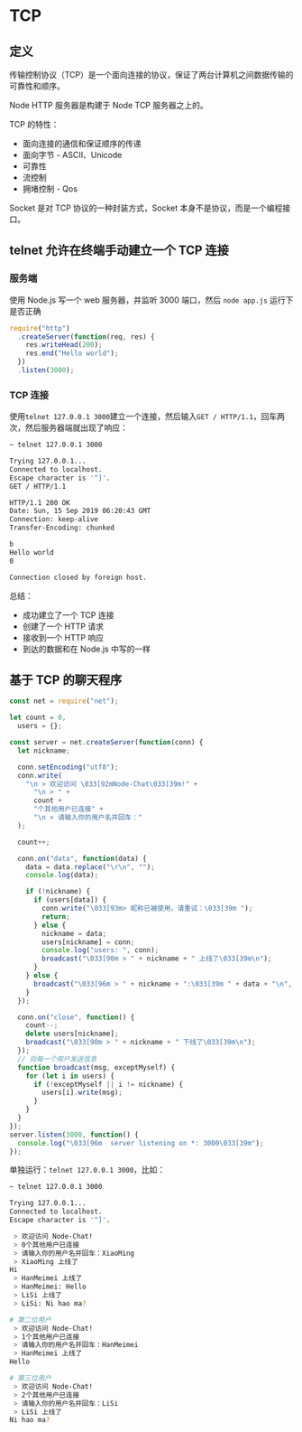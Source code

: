 # TCP

## 定义

传输控制协议（TCP）是一个面向连接的协议，保证了两台计算机之间数据传输的可靠性和顺序。

Node HTTP 服务器是构建于 Node TCP 服务器之上的。

TCP 的特性：

- 面向连接的通信和保证顺序的传递
- 面向字节 - ASCII、Unicode
- 可靠性
- 流控制
- 拥堵控制 - Qos

Socket 是对 TCP 协议的一种封装方式，Socket 本身不是协议，而是一个编程接口。

## telnet 允许在终端手动建立一个 TCP 连接

### 服务端

使用 Node.js 写一个 web 服务器，并监听 3000 端口，然后 `node app.js` 运行下是否正确

```js
require("http")
  .createServer(function(req, res) {
    res.writeHead(200);
    res.end("Hello world");
  })
  .listen(3000);
```

### TCP 连接

使用`telnet 127.0.0.1 3000`建立一个连接，然后输入`GET / HTTP/1.1`，回车两次，然后服务器端就出现了响应：

```bash
~ telnet 127.0.0.1 3000

Trying 127.0.0.1...
Connected to localhost.
Escape character is '^]'.
GET / HTTP/1.1

HTTP/1.1 200 OK
Date: Sun, 15 Sep 2019 06:20:43 GMT
Connection: keep-alive
Transfer-Encoding: chunked

b
Hello world
0

Connection closed by foreign host.
```

总结：

- 成功建立了一个 TCP 连接
- 创建了一个 HTTP 请求
- 接收到一个 HTTP 响应
- 到达的数据和在 Node.js 中写的一样

## 基于 TCP 的聊天程序

```js
const net = require("net");

let count = 0,
  users = {};

const server = net.createServer(function(conn) {
  let nickname;

  conn.setEncoding("utf8");
  conn.write(
    "\n > 欢迎访问 \033[92mNode-Chat\033[39m!" +
      "\n > " +
      count +
      "个其他用户已连接" +
      "\n > 请输入你的用户名并回车："
  );

  count++;

  conn.on("data", function(data) {
    data = data.replace("\r\n", "");
    console.log(data);

    if (!nickname) {
      if (users[data]) {
        conn.write("\033[93m> 昵称已被使用，请重试：\033[39m ");
        return;
      } else {
        nickname = data;
        users[nickname] = conn;
        console.log("users: ", conn);
        broadcast("\033[90m > " + nickname + " 上线了\033[39m\n");
      }
    } else {
      broadcast("\033[96m > " + nickname + ":\033[39m " + data + "\n", true);
    }
  });

  conn.on("close", function() {
    count--;
    delete users[nickname];
    broadcast("\033[90m > " + nickname + " 下线了\033[39m\n");
  });
  // 向每一个用户发送信息
  function broadcast(msg, exceptMyself) {
    for (let i in users) {
      if (!exceptMyself || i != nickname) {
        users[i].write(msg);
      }
    }
  }
});
server.listen(3000, function() {
  console.log("\033[96m  server listening on *: 3000\033[39m");
});
```

单独运行：`telnet 127.0.0.1 3000`，比如：

```bash
~ telnet 127.0.0.1 3000

Trying 127.0.0.1...
Connected to localhost.
Escape character is '^]'.

 > 欢迎访问 Node-Chat!
 > 0个其他用户已连接
 > 请输入你的用户名并回车：XiaoMing
 > XiaoMing 上线了
Hi
 > HanMeimei 上线了
 > HanMeimei: Hello
 > LiSi 上线了
 > LiSi: Ni hao ma?

# 第二位用户
 > 欢迎访问 Node-Chat!
 > 1个其他用户已连接
 > 请输入你的用户名并回车：HanMeimei
 > HanMeimei 上线了
Hello

# 第三位用户
 > 欢迎访问 Node-Chat!
 > 2个其他用户已连接
 > 请输入你的用户名并回车：LiSi
 > LiSi 上线了
Ni hao ma?
```
